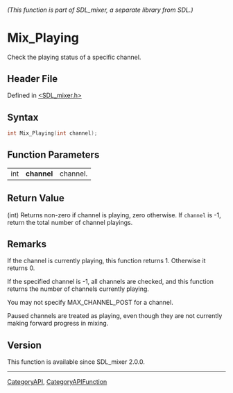 ###### (This function is part of SDL_mixer, a separate library from SDL.)
# Mix_Playing

Check the playing status of a specific channel.

## Header File

Defined in [<SDL_mixer.h>](https://github.com/libsdl-org/SDL_mixer/blob/SDL2/include/SDL_mixer.h)

## Syntax

```c
int Mix_Playing(int channel);
```

## Function Parameters

|     |             |          |
| --- | ----------- | -------- |
| int | **channel** | channel. |

## Return Value

(int) Returns non-zero if channel is playing, zero otherwise. If `channel`
is -1, return the total number of channel playings.

## Remarks

If the channel is currently playing, this function returns 1. Otherwise it
returns 0.

If the specified channel is -1, all channels are checked, and this function
returns the number of channels currently playing.

You may not specify MAX_CHANNEL_POST for a channel.

Paused channels are treated as playing, even though they are not currently
making forward progress in mixing.

## Version

This function is available since SDL_mixer 2.0.0.

----
[CategoryAPI](CategoryAPI), [CategoryAPIFunction](CategoryAPIFunction)

